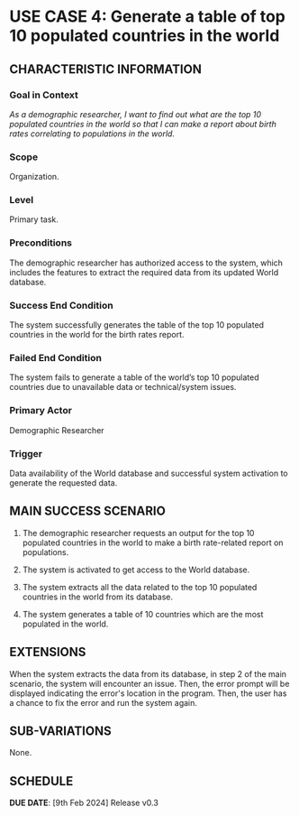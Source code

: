 # USE CASE 4: Generate a table of top 10 populated countries in the world

## CHARACTERISTIC INFORMATION

### Goal in Context

*As a demographic researcher, I want to find out what are the top 10 populated countries in the world so that I can make a report about birth rates correlating to populations in the world.*

### Scope

Organization.

### Level

Primary task.

### Preconditions

The demographic researcher has authorized access to the system, which includes the features to extract the required data from its updated World database.

### Success End Condition

The system successfully generates the table of the top 10 populated countries in the world for the birth rates report.

### Failed End Condition

The system fails to generate a table of the world’s top 10 populated countries due to unavailable data or technical/system issues.

### Primary Actor

Demographic Researcher

### Trigger

Data availability of the World database and successful system activation to generate the requested data.



## MAIN SUCCESS SCENARIO

1. The demographic researcher requests an output for the top 10 populated countries in the world to make a birth rate-related report on populations.

2. The system is activated to get access to the World database.

3. The system extracts all the data related to the top 10 populated countries in the world from its database.

4. The system generates a table of 10 countries which are the most populated in the world.



## EXTENSIONS

When the system extracts the data from its database, in step 2 of the main scenario, the system will encounter an issue. Then, the error prompt will be displayed indicating the error's location in the program. Then, the user has a chance to fix the error and run the system again.

## SUB-VARIATIONS

None.

## SCHEDULE

**DUE DATE**: [9th Feb 2024] Release v0.3 